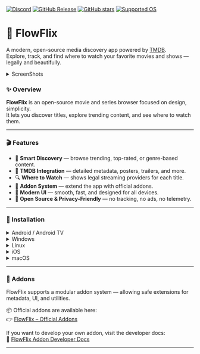 [![Discord](https://img.shields.io/discord/1338569820320436314?label=Discord&logo=discord&color=7289DA)](https://discord.gg/mRUAC25fuV)
[![GitHub Release](https://img.shields.io/github/v/release/FlowFlix/FlowFlix?color=green&label=Release)](https://github.com/FlowFlix/FlowFlix/releases)
[![GitHub stars](https://img.shields.io/github/stars/FlowFlix/FlowFlix?style=social)](https://github.com/FlowFlix/FlowFlix/stargazers)
[![Supported OS](https://img.shields.io/badge/OS-Android%20|%20Windows%20|%20Linux%20|%20iOS%20|%20macOS-blue)](#installation)

# 🌊 FlowFlix

A modern, open-source media discovery app powered by [TMDB](https://www.themoviedb.org).  
Explore, track, and find where to watch your favorite movies and shows — legally and beautifully.

<details>
 <summary>ScreenShots</summary>
 Comming Soon
</details>

### ✨ Overview

**FlowFlix** is an open-source movie and series browser focused on design, simplicity.  
It lets you discover titles, explore trending content, and see where to watch them.

---

### 🎬 Features

- 🧠 **Smart Discovery** — browse trending, top-rated, or genre-based content.  
- 🎥 **TMDB Integration** — detailed metadata, posters, trailers, and more.  
- 🔍 **Where to Watch** — shows legal streaming providers for each title.  
- 🧩 **Addon System** — extend the app with official addons.  
- 🎨 **Modern UI** — smooth, fast, and designed for all devices.  
- 🖤 **Open Source & Privacy-Friendly** — no tracking, no ads, no telemetry.

---

### 🚀 Installation

<details>
  <summary>Android / Android TV</summary>

1. Download the FlowFlix.apk from [Releases](https://github.com/FlowFlix/FlowFlix/releases)  
2. Install the downloaded APK.  
3. Run and enjoy.

</details>

<details>
  <summary>Windows</summary>

1. Download the FlowFlix.exe installer from [Releases](https://github.com/FlowFlix/FlowFlix/releases)  
2. Run the .exe file.  
3. Follow the installation wizard.  
4. Run and enjoy.

</details>

<details>
  <summary>Linux</summary>

1. Download the FlowFlix.AppImage from [Releases](https://github.com/FlowFlix/FlowFlix/releases)  
2. Make it executable: `chmod +x FlowFlix.AppImage`  
3. Run the application: `./FlowFlix.AppImage`  
4. Run and enjoy.

</details>

<details>
  <summary>iOS</summary>

1. Download the FlowFlix.ipa file from [Releases](https://github.com/FlowFlix/FlowFlix/releases) 
2. Install the app on your iPhone using sideloading, for example: 
- [AltStore](https://altstore.io/) 
- [UseScarlet](https://usescarlet.com/) 

  (DONT ASK US HOW TO SIDELOAD APP YOU HAVE A LOT OF TUTORIALS ON YOUTUBE) 
3. Run and enjoy.

</details>

<details>
  <summary>macOS</summary>

1. Download the FlowFlix_macos.zip file from [Releases](https://github.com/FlowFlix/FlowFlix/releases)  
2. Unzip the file.  
3. Launch the app by double-clicking FlowFlix.app

</details>

---

### 🧩 Addons

FlowFlix supports a modular addon system — allowing safe extensions for metadata, UI, and utilities.

📦 Official addons are available here:  
👉 [FlowFlix – Official Addons](https://github.com/FlowFlix/FlowFlix-Official_addons)

If you want to develop your own addon, visit the developer docs:  
📘 [FlowFlix Addon Developer Docs](https://github.com/FlowFlix/FlowFlix-Addon_docs)

---

